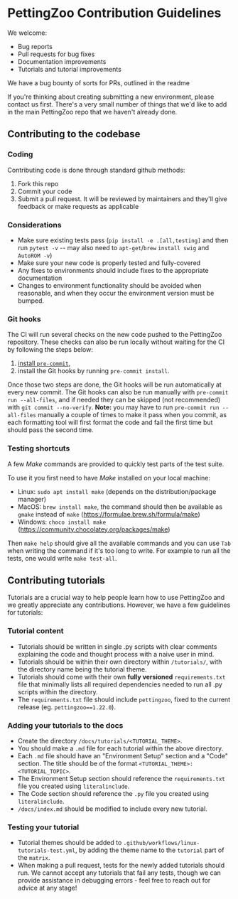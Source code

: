 # PettingZoo Contribution Guidelines

We welcome:

- Bug reports
- Pull requests for bug fixes
- Documentation improvements
- Tutorials and tutorial improvements

We have a bug bounty of sorts for PRs, outlined in the readme

If you're thinking about creating submitting a new environment, please contact us first. There's a very small number of things that we'd like to add in the main PettingZoo repo that we haven't already done.

## Contributing to the codebase

### Coding

Contributing code is done through standard github methods:

1. Fork this repo
3. Commit your code
4. Submit a pull request. It will be reviewed by maintainers and they'll give feedback or make requests as applicable

### Considerations
- Make sure existing tests pass (`pip install -e .[all,testing]` and then run `pytest -v` -- may also need to `apt-get`/`brew` `install swig` and `AutoROM -v`)
- Make sure your new code is properly tested and fully-covered
- Any fixes to environments should include fixes to the appropriate documentation
- Changes to environment functionality should be avoided when reasonable, and when they occur the environment version must be bumped.

### Git hooks
The CI will run several checks on the new code pushed to the PettingZoo repository. These checks can also be run locally without waiting for the CI by following the steps below:
1. [install `pre-commit`](https://pre-commit.com/#install),
2. install the Git hooks by running `pre-commit install`.

Once those two steps are done, the Git hooks will be run automatically at every new commit. The Git hooks can also be run manually with `pre-commit run --all-files`, and if needed they can be skipped (not recommended) with `git commit --no-verify`. **Note:** you may have to run `pre-commit run --all-files` manually a couple of times to make it pass when you commit, as each formatting tool will first format the code and fail the first time but should pass the second time.

### Testing shortcuts
A few _Make_ commands are provided to quickly test parts of the test suite.

To use it you first need to have _Make_ installed on your local machine:
- Linux: `sudo apt install make` (depends on the distribution/package manager)
- MacOS: `brew install make`, the command should then be available as `gmake` instead of `make` (https://formulae.brew.sh/formula/make)
- Windows: `choco install make` (https://community.chocolatey.org/packages/make)

Then `make help` should give all the available commands and you can use `Tab` when writing the command if it's too long to write. For example to run all the tests, one would write `make test-all`.

## Contributing tutorials
Tutorials are a crucial way to help people learn how to use PettingZoo and we greatly appreciate any contributions. However, we have a few guidelines for tutorials:

### Tutorial content
- Tutorials should be written in single .py scripts with clear comments explaining the code and thought process with a naive user in mind.
- Tutorials should be within their own directory within `/tutorials/`, with the directory name being the tutorial theme.
- Tutorials should come with their own **fully versioned** `requirements.txt` file that minimally lists all required dependencies needed to run all .py scripts within the directory.
- The `requirements.txt` file should include `pettingzoo`, fixed to the current release (eg. `pettingzoo==1.22.0`).

### Adding your tutorials to the docs
- Create the directory `/docs/tutorials/<TUTORIAL_THEME>`.
- You should make a `.md` file for each tutorial within the above directory.
- Each `.md` file should have an "Environment Setup" section and a "Code" section. The title should be of the format `<TUTORIAL_THEME>: <TUTORIAL_TOPIC>`.
- The Environment Setup section should reference the `requirements.txt` file you created using `literalinclude`.
- The Code section should reference the `.py` file you created using `literalinclude`.
- `/docs/index.md` should be modified to include every new tutorial.

### Testing your tutorial
- Tutorial themes should be added to `.github/workflows/linux-tutorials-test.yml`, by adding the theme name to the `tutorial` part of the `matrix`.
- When making a pull request, tests for the newly added tutorials should run. We cannot accept any tutorials that fail any tests, though we can provide assistance in debugging errors - feel free to reach out for advice at any stage!
